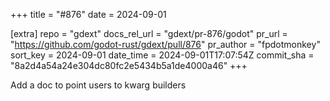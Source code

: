 +++
title = "#876"
date = 2024-09-01

[extra]
repo = "gdext"
docs_rel_url = "gdext/pr-876/godot"
pr_url = "https://github.com/godot-rust/gdext/pull/876"
pr_author = "fpdotmonkey"
sort_key = 2024-09-01
date_time = 2024-09-01T17:07:54Z
commit_sha = "8a2d4a54a24e304dc80fc2e5434b5a1de4000a46"
+++

Add a doc to point users to kwarg builders
